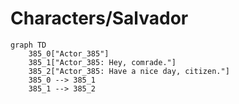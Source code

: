 # Characters/Salvador


```mermaid
graph TD
    385_0["Actor_385"]
    385_1["Actor_385: Hey, comrade."]
    385_2["Actor_385: Have a nice day, citizen."]
    385_0 --> 385_1
    385_1 --> 385_2
```